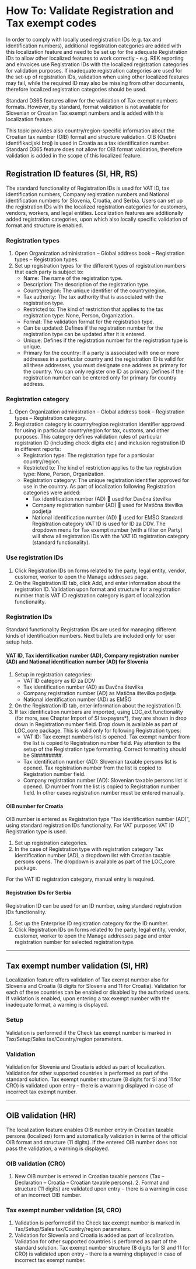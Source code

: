 # How To: Validate Registration and Tax exempt codes

In order to comply with locally used registration IDs (e.g. tax and identification numbers), additional registration categories are added with this localization feature and need to be set up for the adequate Registration IDs to allow other localized features to work correctly - e.g. REK reporting and eInvoices use Registration IDs with the localized registration categories for validation purposes. If inadequate registration categories are used for the set-up of registration IDs, validation when using other localized features may fail, while the required ID may also be missing from other documents, therefore localized registration categories should be used.

Standard D365 features allow for the validation of Tax exempt numbers formats. However, by standard, format validation is not available for Slovenian or Croatian Tax exempt numbers and is added with this localization feature.

This topic provides also country/region-specific information about the Croatian tax number (OIB) format and structure validation. OIB (Osebni identifikacijski broj) is used in Croatia as a tax identification number. Standard D365 feature does not allow for OIB format validation, therefore validation is added in the scope of this localized feature.


## Registration ID features (SI, HR, RS)

The standard functionality of Registration IDs is used for VAT ID, tax identification numbers, Company registration numbers and National identification numbers for Slovenia, Croatia, and Serbia. Users can set up the registration IDs with the localized registration categories for customers, vendors, workers, and legal entities. Localization features are additionally added registration categories, upon which also locally specific validation of format and structure is enabled.

### Registration types

1. Open Organization administration – Global address book – Registration types – Registration types.
2. Set up registration types for the different types of registration numbers that each party is subject to:
   - Name: The name of the registration type.
   - Description: The description of the registration type.
   - Country/region: The unique identifier of the country/region.
   - Tax authority: The tax authority that is associated with the registration type.
   - Restricted to: The kind of restriction that applies to the tax registration type: None, Person, Organization.
   - Format: The validation format for the registration type.
   - Can be updated: Defines if the registration number for the registration type can be updated after it is entered.
   - Unique: Defines if the registration number for the registration type is unique.
   - Primary for the country: If a party is associated with one or more addresses in a particular country and the registration ID is valid for all these addresses, you must designate one address as primary for the country. You can only register one ID as primary. Defines if the registration number can be entered only for primary for country address.

### Registration category

1. Open Organization administration – Global address book – Registration types – Registration category.
2. Registration category is country/region registration identifier approved for using in particular country/region for tax, customs, and other purposes. This category defines validation rules of particular registration ID (including check digits etc.) and inclusion registration ID in different reports: 
   - Registration type: The registration type for a particular country/region.
   - Restricted to: The kind of restriction applies to the tax registration type: None, Person, Organization.
   - Registration category: The unique registration identifier approved for use in the country. As part of localization following Registration categories were added:
     - Tax identification number (AD)  used for Davčna številka
     - Company registration number (AD)  used for Matična številka podjetja
     - National identification number (AD)  used for EMŠO
Standard Registration category VAT ID is used for ID za DDV.
The dropdown menu for Tax exempt number (with a filter on Party) will show all registration IDs with the VAT ID registration category (standard functionality).
 
### Use registration IDs

1. Click Registration IDs on forms related to the party, legal entity, vendor, customer, worker to open the Manage addresses page. 
2. On the Registration ID tab, click Add, and enter information about the registration ID. Validation upon format and structure for a registration number that is VAT ID registration category is part of localization functionality.
 
### Registration IDs 

Standard functionality Registration IDs are used for managing different kinds of identification numbers. Next bullets are included only for user setup help. 

#### VAT ID, Tax identification number (AD), Company registration number (AD) and National identification number (AD) for Slovenia

1. Setup in registration categories: 
   - VAT ID category as ID za DDV
   - Tax identification number (AD) as Davčna številka
   - Company registration number (AD) as Matična številka podjetja
   - National identification number (AD) as EMŠO 
2. On the Registration ID tab, enter information about the registration ID.
3. If tax identification numbers are imported, using LOC_ext functionality (for more, see Chapter Import of SI taxpayers*), they are shown in drop down in Registration number field. Drop down is available as part of LOC_core package. This is valid only for following Registration types:
   - VAT ID: Tax exempt numbers list is opened. Tax exempt number from the list is copied to Registration number field. Pay attention to the setup of the Registration type formatting. Correct formatting should be SI########. 
   - Tax identification number (AD): Slovenian taxable persons list is opened. Tax registration number from the list is copied to Registration number field.
   - Company registration number (AD): Slovenian taxable persons list is opened. ID number from the list is copied to Registration number field. 
In other cases registration number must be entered manually.

#### OIB number for Croatia

OIB number is entered as Registration type “Tax identification number (AD)”, using standard registration IDs functionality. For VAT purposes VAT ID Registration type is used. 
 
1. Set up registration categories.
2. In the case of Registration type with registration category Tax identification number (AD), a dropdown list with Croatian taxable persons opens. The dropdown is available as part of the LOC_core package. 
 
For the VAT ID registration category, manual entry is required. 

#### Registration IDs for Serbia

Registration ID can be used for an ID number, using standard registration IDs functionality.
 
1. Set up the Enterprise ID registration category for the ID number.
2. Click Registration IDs on forms related to the party, legal entity, vendor, customer, worker to open the Manage addresses page and enter registration number for selected registration type.

-----
## Tax exempt number validation (SI, HR)

Localization feature offers validation of Tax exempt number also for Slovenia and Croatia (8 digits for Slovenia and 11 for Croatia). Validation for each of these countries can be enabled or disabled by the authorized users. If validation is enabled, upon entering a tax exempt number with the inadequate format, a warning is displayed.

### Setup

Validation is performed if the Check tax exempt number is marked in Tax/Setup/Sales tax/Country/region parameters. 

### Validation

Validation for Slovenia and Croatia is added as part of localization. Validation for other supported countries is performed as part of the standard solution. Tax exempt number structure (8 digits for SI and 11 for CRO) is validated upon entry – there is a warning displayed in case of incorrect tax exempt number.   

-----
## OIB validation (HR)

The localization feature enables OIB number entry in Croatian taxable persons (localized) form and automatically validation in terms of the official OIB format and structure (11 digits). If the entered OIB number does not pass the validation, a warning is displayed.

### OIB validation (CRO)

1. New OIB number is entered in Croatian taxable persons (Tax – Declaration – Croatia – Croatian taxable persons). 2. Format and structure (11 digits) are validated upon entry – there is a warning in case of an incorrect OIB number.

### Tax exempt number validation (SI, CRO)

1. Validation is performed if the Check tax exempt number is marked in Tax/Setup/Sales tax/Country/region parameters.  
2. Validation for Slovenia and Croatia is added as part of localization. Validation for other supported countries is performed as part of the standard solution. Tax exempt number structure (8 digits for SI and 11 for CRO) is validated upon entry – there is a warning displayed in case of incorrect tax exempt number.   
